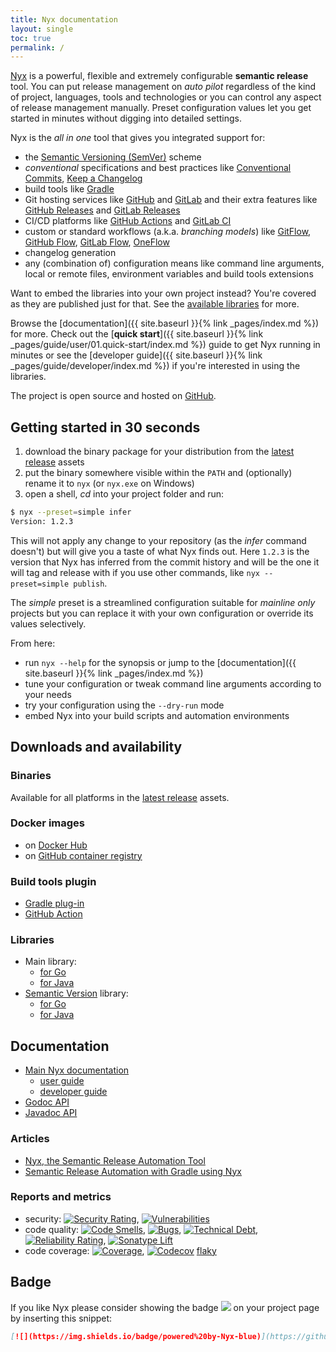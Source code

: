 ```yaml
---
title: Nyx documentation
layout: single
toc: true
permalink: /
---
```


[Nyx](https://github.com/mooltiverse/nyx) is a powerful, flexible and extremely configurable **semantic release** tool. You can put release management on *auto pilot* regardless of the kind of project, languages, tools and technologies or you can control any aspect of release management manually. Preset configuration values let you get started in minutes without digging into detailed settings.

Nyx is the *all in one* tool that gives you integrated support for:

* the [Semantic Versioning (SemVer)](https://semver.org/) scheme
* *conventional* specifications and best practices like [Conventional Commits](https://www.conventionalcommits.org/), [Keep a Changelog](https://keepachangelog.com/)
* build tools like [Gradle](https://gradle.org/)
* Git hosting services like [GitHub](https://github.com/) and [GitLab](https://gitlab.com/) and their extra features like [GitHub Releases](https://docs.github.com/en/github/administering-a-repository/about-releases) and [GitLab Releases](https://docs.gitlab.com/ee/user/project/releases/)
* CI/CD platforms like [GitHub Actions](https://github.com/mooltiverse/nyx-github-action) and [GitLab CI](https://docs.gitlab.com/ee/ci/)
* custom or standard workflows (a.k.a. *branching models*) like [GitFlow](https://nvie.com/posts/a-successful-git-branching-model/), [GitHub Flow](https://help.github.com/en/github/collaborating-with-issues-and-pull-requests/github-flow), [GitLab Flow](https://docs.gitlab.com/ee/topics/gitlab_flow.html), [OneFlow](https://www.endoflineblog.com/oneflow-a-git-branching-model-and-workflow)
* changelog generation
* any (combination of) configuration means like command line arguments, local or remote files, environment variables and build tools extensions

Want to embed the libraries into your own project instead? You're covered as they are published just for that. See the [available libraries](#libraries) for more.

Browse the [documentation]({{ site.baseurl }}{% link _pages/index.md %}) for more. Check out the [**quick start**]({{ site.baseurl }}{% link _pages/guide/user/01.quick-start/index.md %}) guide to get Nyx running in minutes or see the [developer guide]({{ site.baseurl }}{% link _pages/guide/developer/index.md %}) if you're interested in using the libraries.

The project is open source and hosted on [GitHub](https://github.com/mooltiverse/nyx).

## Getting started in 30 seconds

1. download the binary package for your distribution from the [latest release](https://github.com/mooltiverse/nyx/releases/latest) assets
2. put the binary somewhere visible within the `PATH` and (optionally) rename it to `nyx` (or `nyx.exe` on Windows)
3. open a shell, *cd* into your project folder and run:

```bash
$ nyx --preset=simple infer
Version: 1.2.3
```

This will not apply any change to your repository (as the *infer* command doesn't) but will give you a taste of what Nyx finds out. Here `1.2.3` is the version that Nyx has inferred from the commit history and will be the one it will tag and release with if you use other commands, like `nyx --preset=simple publish`.

The *simple* preset is a streamlined configuration suitable for *mainline only* projects but you can replace it with your own configuration or override its values selectively.

From here:

* run `nyx --help` for the synopsis or jump to the [documentation]({{ site.baseurl }}{% link _pages/index.md %})
* tune your configuration or tweak command line arguments according to your needs
* try your configuration using the `--dry-run` mode
* embed Nyx into your build scripts and automation environments

## Downloads and availability

### Binaries

Available for all platforms in the [latest release](https://github.com/mooltiverse/nyx/releases/latest) assets.

### Docker images

* on [Docker Hub](https://hub.docker.com/repository/docker/mooltiverse/nyx)
* on [GitHub container registry](https://github.com/mooltiverse/nyx/pkgs/container/nyx)

### Build tools plugin

* [Gradle plug-in](https://plugins.gradle.org/plugin/com.mooltiverse.oss.nyx)
* [GitHub Action](https://github.com/mooltiverse/nyx-github-action)

### Libraries

* Main library:
  * [for Go](https://mooltiverse.github.io/nyx/guide/developer/go/nyx-main/)
  * [for Java](https://mooltiverse.github.io/nyx/guide/developer/java/nyx-main/)
* [Semantic Version](https://semver.org/) library:
  * [for Go](https://mooltiverse.github.io/nyx/guide/developer/java/semantic-version/)
  * [for Java](https://mooltiverse.github.io/nyx/guide/developer/java/semantic-version/)

## Documentation

* [Main Nyx documentation](https://mooltiverse.github.io/nyx/)
  * [user guide](https://mooltiverse.github.io/nyx/guide/user/)
  * [developer guide](https://mooltiverse.github.io/nyx/guide/developer/)
* [Godoc API](https://godocs.io/github.com/mooltiverse/nyx/modules/go/nyx)
* [Javadoc API](https://javadoc.io/doc/com.mooltiverse.oss.nyx/java)
  
### Articles

* [Nyx, the Semantic Release Automation Tool](https://levelup.gitconnected.com/nyx-the-semantic-release-automation-tool-4e2dfa949f38)
* [Semantic Release Automation with Gradle using Nyx](https://levelup.gitconnected.com/semantic-release-automation-with-gradle-using-nyx-ba345235a365)

### Reports and metrics

* security: [![Security Rating](https://sonarcloud.io/api/project_badges/measure?project=mooltiverse_nyx&metric=security_rating)](https://sonarcloud.io/summary/new_code?id=mooltiverse_nyx), [![Vulnerabilities](https://sonarcloud.io/api/project_badges/measure?project=mooltiverse_nyx&metric=vulnerabilities)](https://sonarcloud.io/summary/new_code?id=mooltiverse_nyx)
* code quality: [![Code Smells](https://sonarcloud.io/api/project_badges/measure?project=mooltiverse_nyx&metric=code_smells)](https://sonarcloud.io/summary/new_code?id=mooltiverse_nyx), [![Bugs](https://sonarcloud.io/api/project_badges/measure?project=mooltiverse_nyx&metric=bugs)](https://sonarcloud.io/summary/new_code?id=mooltiverse_nyx), [![Technical Debt](https://sonarcloud.io/api/project_badges/measure?project=mooltiverse_nyx&metric=sqale_index)](https://sonarcloud.io/summary/new_code?id=mooltiverse_nyx), [![Reliability Rating](https://sonarcloud.io/api/project_badges/measure?project=mooltiverse_nyx&metric=reliability_rating)](https://sonarcloud.io/summary/new_code?id=mooltiverse_nyx), [![Sonatype Lift](https://lift.sonatype.com/api/badge/github.com/mooltiverse/nyx)](https://lift.sonatype.com/results/github.com/mooltiverse/nyx)
* code coverage: [![Coverage](https://sonarcloud.io/api/project_badges/measure?project=mooltiverse_nyx&metric=coverage)](https://sonarcloud.io/summary/new_code?id=mooltiverse_nyx), [![Codecov](https://codecov.io/gh/mooltiverse/nyx/branch/main/graph/badge.svg)](https://codecov.io/gh/mooltiverse/nyx) [flaky](https://github.com/mooltiverse/nyx/issues/151)

## Badge

If you like Nyx please consider showing the badge [![](https://img.shields.io/badge/powered%20by-Nyx-blue)](https://github.com/mooltiverse/nyx) on your project page by inserting this snippet:

```md
[![](https://img.shields.io/badge/powered%20by-Nyx-blue)](https://github.com/mooltiverse/nyx)
```
